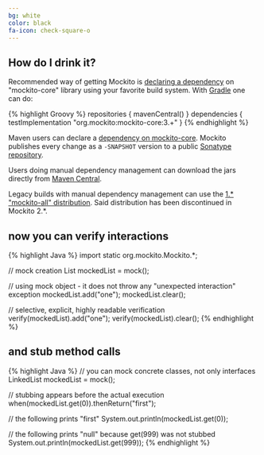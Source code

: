 ```yaml
---
bg: white
color: black
fa-icon: check-square-o
---
```


## How do I drink it?

Recommended way of getting Mockito is [declaring a dependency](https://github.com/mockito/mockito/wiki/Declaring-mockito-dependency)
on "mockito-core" library using your favorite build system.
With [Gradle](http://gradle.org) one can do:

{% highlight Groovy %}
repositories { mavenCentral() }
dependencies { testImplementation "org.mockito:mockito-core:3.+" }
{% endhighlight %}

Maven users can declare a [dependency on mockito-core](https://search.maven.org/search?q=g:org.mockito%20a:mockito-core).
Mockito publishes every change as a `-SNAPSHOT` version to a public [Sonatype repository](https://search.maven.org/artifact/org.mockito/mockito-core).

Users doing manual dependency management can download the jars directly from 
[Maven Central](https://repo1.maven.org/maven2/org/mockito/mockito-core/).

Legacy builds with manual dependency management can use the [1.* "mockito-all" distribution](https://repo1.maven.org/maven2/org/mockito/mockito-all/). Said distribution has been discontinued in Mockito 2.\*.

## now you can verify interactions

{% highlight Java %}
import static org.mockito.Mockito.*;

// mock creation
List mockedList = mock();

// using mock object - it does not throw any "unexpected interaction" exception
mockedList.add("one");
mockedList.clear();

// selective, explicit, highly readable verification
verify(mockedList).add("one");
verify(mockedList).clear();
{% endhighlight %}

## and stub method calls

{% highlight Java %}
// you can mock concrete classes, not only interfaces
LinkedList mockedList = mock();

// stubbing appears before the actual execution
when(mockedList.get(0)).thenReturn("first");

// the following prints "first"
System.out.println(mockedList.get(0));

// the following prints "null" because get(999) was not stubbed
System.out.println(mockedList.get(999));
{% endhighlight %}
